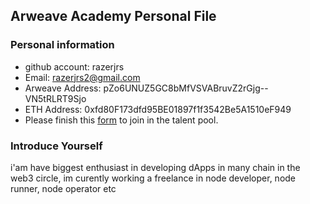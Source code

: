 ## Arweave Academy Personal File

### Personal information

- github account: razerjrs 
- Email: razerjrs2@gmail.com
- Arweave Address: pZo6UNUZ5GC8bMfVSVABruvZ2rGjg--VN5tRLRT9Sjo
- ETH Address: 0xfd80F173dfd95BE01897f1f3542Be5A1510eF949
- Please finish this [form](https://docs.google.com/forms/d/e/1FAIpQLSfWA5fIIcBgmRppm3jNz5vmf9Mai_QMVil-2pO4r7YKn_Zhtw/viewform?usp=sf_link) to join in the talent pool.

### Introduce Yourself
 i'am have biggest enthusiast in developing dApps in many chain in the web3 circle, im curently working a freelance in node developer, node runner, node operator etc
